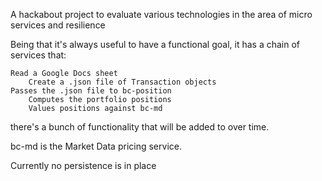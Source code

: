 A hackabout project to evaluate various technologies in the area of micro services and resilience 

Being that it's always useful to have a functional goal, it has a chain of services that:
    
    Read a Google Docs sheet
        Create a .json file of Transaction objects
    Passes the .json file to bc-position
        Computes the portfolio positions
        Values positions against bc-md
        
there's a bunch of functionality that will be added to over time.  

bc-md is the Market Data pricing service.  

Currently no persistence is in place          
